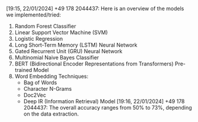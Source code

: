 [19:15, 22/01/2024] +49 178 2044437: Here is an overview of the models we implemented/tried:

1. Random Forest Classifier
2. Linear Support Vector Machine (SVM)
3. Logistic Regression
4. Long Short-Term Memory (LSTM) Neural Network
5. Gated Recurrent Unit (GRU) Neural Network
6. Multinomial Naive Bayes Classifier
7. BERT (Bidirectional Encoder Representations from Transformers) Pre-trained Model
8. Word Embedding Techniques:
    - Bag of Words
    - Character N-Grams
    - Doc2Vec
    - Deep IR (Information Retrieval) Model
[19:16, 22/01/2024] +49 178 2044437: The overall accuracy ranges from 50% to 73%, depending on the data extraction.